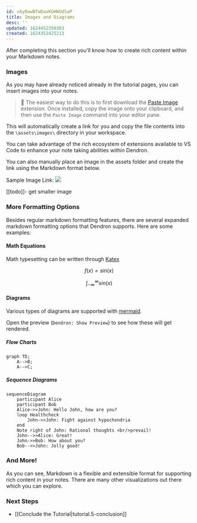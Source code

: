 ```yaml
---
id: vAy0awBTwDaxKGHWUdSaP
title: Images and Diagrams
desc: ''
updated: 1624452350303
created: 1624352425213
---
```

After completing this section you'll know how to create rich content within your Markdown notes.

### Images

As you may have already noticed already in the tutorial pages, you can insert images into your notes. 

> 🌱 The easiest way to do this is to first download the [Paste Image](https://marketplace.visualstudio.com/items?itemName=mushan.vscode-paste-image) extension. Once installed, copy the image onto your clipboard, and then use the `Paste Image` command into your editor pane.

This will automatically create a link for you and copy the file contents into the `\assets\images\` directory in your workspace.

You can take advantage of the rich ecosystem of extensions available to VS Code to enhance your note taking abilities within Dendron.

You can also manually place an image in the assets folder and create the link using the Markdown format below.

Sample Image Link: ![](assets\images\logo.png)

[[todo]]- get smaller image

### More Formatting Options

Besides regular markdown formatting features, there are several expanded markdown formatting options that Dendron supports. Here are some examples:

#### Math Equations

Math typesetting can be written through [Katex](https://katex.org/)

$$ f(x) = sin(x)$$

$$
\int_{-\infty}^\infty sin(x)
$$

#### Diagrams

Various types of diagrams are supported with [mermaid](https://mermaid-js.github.io/mermaid/#/).


Open the preview (`Dendron: Show Preview`) to see how these will get rendered.

##### Flow Charts

```mermaid
graph TD;
    A-->B;
    A-->C;
```

##### Sequence Diagrams

```mermaid
sequenceDiagram
    participant Alice
    participant Bob
    Alice->>John: Hello John, how are you?
    loop Healthcheck
        John->>John: Fight against hypochondria
    end
    Note right of John: Rational thoughts <br/>prevail!
    John-->>Alice: Great!
    John->>Bob: How about you?
    Bob-->>John: Jolly good!

```

### And More!

As you can see, Markdown is a flexible and extensible format for supporting rich content in your notes. There are many other visualizations out there which you can explore.

### Next Steps

- [[Conclude the Tutorial|tutorial.5-conclusion]]
